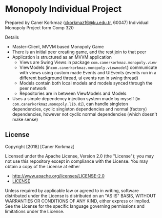 # Monopoly Individual Project

Prepared by Caner Korkmaz (ckorkmaz16@ku.edu.tr, 60047)
Individual Monopoly Project form Comp 320

Details
- Master-Client, MVVM based Monopoly Game
- There is an initial peer creating game, and the rest join to that peer
- Application is structured as an MVVM application
    - Views are Swing Views in package `com.canerkorkmaz.monopoly.view`
    - ViewModels (in`com.canerkorkmaz.monopoly.viewmodel`) communicate with views using custom made Events and UIEvents (events run in a different background thread, ui events run in swing thread)
    - Models contain both local models and models synced through the peer network
    - Repositories are in between ViewModels and Models
- Uses a simple dependency injection system made by myself (in `com.canerkorkmaz.monopoly.lib.di`), can handle singleton dependencies, cyclic singleton dependencies and normal (factory) dependencies, however not cyclic normal dependencies (which doesn't make sense)

## License


Copyright [2018] [Caner Korkmaz]

Licensed under the Apache License, Version 2.0 (the "License");
you may not use this repository except in compliance with the License.
You may obtain a copy of the License at either

- http://www.apache.org/licenses/LICENSE-2.0
- [LICENSE](./LICENSE)

Unless required by applicable law or agreed to in writing, software
distributed under the License is distributed on an "AS IS" BASIS,
WITHOUT WARRANTIES OR CONDITIONS OF ANY KIND, either express or implied.
See the License for the specific language governing permissions and
limitations under the License.
